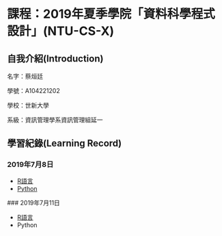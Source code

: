 # 課程：2019年夏季學院「資料科學程式設計」(NTU-CS-X)

## 自我介紹(Introduction)
<p>名字：蔡烜廷</p>
<p>學號：A104221202</p>
<p>學校：世新大學</p>
<p>系級：資訊管理學系資訊管理組延一</p>

## 學習紀錄(Learning Record)
### 2019年7月8日
<ul>
<li><a href="https://htmlpreview.github.io/?https://github.com/shainting/Data-Science-Programming/blob/master/Week01/hw01.html">R語言</a></li>
<li><a href="https://github.com/shainting/Data-Science-Programming/blob/master/Week01/20190708.ipynb">Python</a></li>
</ul>
### 2019年7月11日
<ul>
<li><a href="https://htmlpreview.github.io/?https://github.com/shainting/Data-Science-Programming/blob/master/Week01/hw01.html">R語言</a></li>
<li><a>Python</a></li>
</ul>
